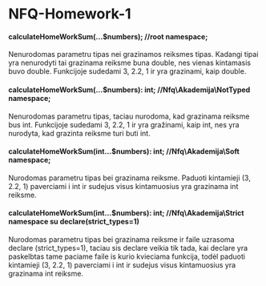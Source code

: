 # NFQ-Homework-1

#### calculateHomeWorkSum(...$numbers); //root namespace;
Nenurodomas parametru tipas nei grazinamos reiksmes tipas. Kadangi tipai yra nenurodyti tai grazinama reiksme buna double, nes vienas kintamasis buvo double. Funkcijoje sudedami 3, 2.2, 1 ir yra grazinami, kaip double.
#### calculateHomeWorkSum(...$numbers): int; //Nfq\Akademija\NotTyped namespace;
Nenurodomas parametru tipas, taciau nurodoma, kad grazinama reiksme bus int. Funkcijoje sudedami 3, 2.2, 1 ir yra gražinami, kaip int, nes yra nurodyta, kad grazinta reiksme turi buti int.
#### calculateHomeWorkSum(int...$numbers): int; //Nfq\Akademija\Soft namespace;
Nurodomas parametru tipas bei grazinama reiksme. Paduoti kintamieji (3, 2.2, 1) paverciami i int ir sudejus visus kintamuosius yra grazinama int reiksme.
#### calculateHomeWorkSum(int...$numbers): int; //Nfq\Akademija\Strict namespace su declare(strict_types=1)
Nurodomas parametru tipas bei grazinama reiksme ir faile uzrasoma declare (strict_types=1), taciau sis declare veikia tik tada, kai declare yra paskelbtas tame paciame faile is kurio kvieciama funkcija, todėl paduoti kintamieji (3, 2.2, 1) paverciami i int ir sudejus visus kintamuosius yra grazinama int reiksme.
